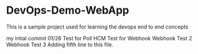 # DevOps-Demo-WebApp
This is a sample project used for learning the devops end to end concepts

my intial commit 01/26
Test for Poll HCM 
Test for Webhook 
Webhook Test 2 
Webhook Test 3
Adding fifth line to this file.
